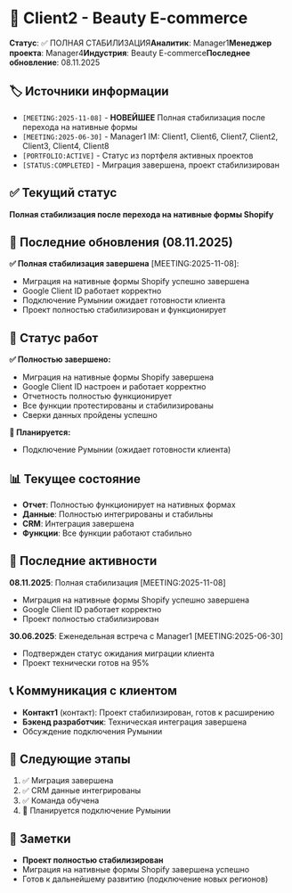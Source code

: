 # 🌺 Client2 - Beauty E-commerce





**Статус**: ✅ ПОЛНАЯ СТАБИЛИЗАЦИЯ**Аналитик**: Manager1**Менеджер проекта**: Manager4**Индустрия**: Beauty E-commerce**Последнее обновление**: 08.11.2025

## 🏷️ Источники информации

* `[MEETING:2025-11-08]` - **НОВЕЙШЕЕ** Полная стабилизация после перехода на нативные формы
* `[MEETING:2025-06-30]` - Manager1 IM: Client1, Client6, Client7, Client2, Client3, Client4, Client8
* `[PORTFOLIO:ACTIVE]` - Статус из портфеля активных проектов
* `[STATUS:COMPLETED]` - Миграция завершена, проект стабилизирован

## ✅ Текущий статус

**Полная стабилизация после перехода на нативные формы Shopify**

## 🔄 Последние обновления (08.11.2025)

**✅ Полная стабилизация завершена** \[MEETING:2025-11-08\]:

* Миграция на нативные формы Shopify успешно завершена
* Google Client ID работает корректно
* Подключение Румынии ожидает готовности клиента
* Проект полностью стабилизирован и функционирует

## 🎯 Статус работ

**✅ Полностью завершено:**

* Миграция на нативные формы Shopify завершена
* Google Client ID настроен и работает корректно
* Отчетность полностью функционирует
* Все функции протестированы и стабилизированы
* Сверки данных пройдены успешно

**🔄 Планируется:**

* Подключение Румынии (ожидает готовности клиента)

## 📊 Текущее состояние

* **Отчет**: Полностью функционирует на нативных формах
* **Данные**: Полностью интегрированы и стабильны
* **CRM**: Интеграция завершена
* **Функции**: Все функции работают стабильно

## 🔄 Последние активности

**08.11.2025**: Полная стабилизация \[MEETING:2025-11-08\]

* Миграция на нативные формы Shopify успешно завершена
* Google Client ID работает корректно
* Проект полностью стабилизирован

**30.06.2025**: Еженедельная встреча с Manager1 \[MEETING:2025-06-30\]

* Подтвержден статус ожидания миграции клиента
* Проект технически готов на 95%

## 📞 Коммуникация с клиентом

- **Контакт1** (контакт): Проект стабилизирован, готов к расширению
- **Бэкенд разработчик**: Техническая интеграция завершена
- Обсуждение подключения Румынии

## 🚀 Следующие этапы

1. ✅ Миграция завершена
2. ✅ CRM данные интегрированы  
3. ✅ Команда обучена
4. 🔄 Планируется подключение Румынии

## 📝 Заметки

- **Проект полностью стабилизирован**
- Миграция на нативные формы Shopify завершена успешно
- Готов к дальнейшему развитию (подключение новых регионов)


